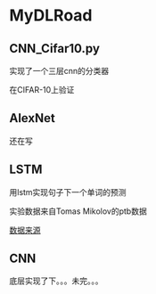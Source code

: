 # MyDLRoad

## CNN_Cifar10.py

实现了一个三层cnn的分类器

在CIFAR-10上验证

## AlexNet

还在写

## LSTM

用lstm实现句子下一个单词的预测

实验数据来自Tomas Mikolov的ptb数据

[数据来源](http://www.fit.vutbr.cz/~imikolov/rnnlm/)

## CNN
底层实现了下。。。未完。。。
